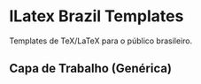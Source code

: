# lLatex Brazil Templates

Templates de TeX/LaTeX para o público brasileiro.

## Capa de Trabalho (Genérica)


